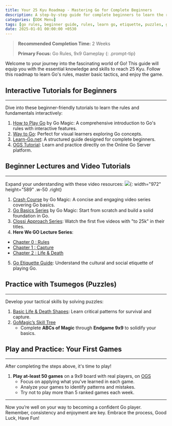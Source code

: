 ```yaml
---
title: Your 25 Kyu Roadmap - Mastering Go for Complete Beginners
description: A step-by-step guide for complete beginners to learn the rules, etiquette, and strategies of Go. Achieve 25 Kyu with ease!
categories: [DDK Menu]
tags: [go rules, beginner guide, rules, learn go, etiquette, puzzles, go game tutorial, 9x9]
date: 2025-01-01 00:00:00 +0530
---
```


> **Recommended Completion Time:** 2 Weeks  
>
> **Primary Focus:** Go Rules, 9x9 Gameplay
{: .prompt-tip}

Welcome to your journey into the fascinating world of Go! This guide will equip you with the essential knowledge and skills to reach 25 Kyu. Follow this roadmap to learn Go's rules, master basic tactics, and enjoy the game.

## Interactive Tutorials for Beginners

---

Dive into these beginner-friendly tutorials to learn the rules and fundamentals interactively:
1. <a href="https://gomagic.org/how-to-play-go-rules/" target="_blank" rel="nofollow noopener noreferrer">How to Play Go</a> by Go Magic: A comprehensive introduction to Go's rules with interactive features.
2. <a href="https://way-to-go.gitlab.io/#/en/intro" target="_blank" rel="nofollow noopener noreferrer">Way to Go</a>: Perfect for visual learners exploring Go concepts. 
3. <a href="https://www.learn-go.net/" target="_blank" rel="nofollow noopener noreferrer">Learn-Go.net</a>: A structured guide designed for complete beginners.
4. <a href="https://online-go.com/learn-to-play-go" target="_blank" rel="nofollow noopener noreferrer">OGS Tutorial</a>: Learn and practice directly on the Online Go Server platform.

## Beginner Lectures and Video Tutorials

---

Expand your understanding with these video resources:
![](https://d1muf25xaso8hp.cloudfront.net/https%3A%2F%2F2c521d1fb17a1d7030287958307e4dad.cdn.bubble.io%2Ff1683683179871x305409518608095400%2Fclossi-approach-draft-1.jpg?w=768&h=691&auto=compress&dpr=1&fit=max){: width="972" height="589" .w-50 .right}
1. <a href="https://gomagic.org/courses/go-rules/" target="_blank" rel="nofollow noopener noreferrer">Crash Course</a> by Go Magic: A concise and engaging video series covering Go basics.
2. <a href="https://youtube.com/playlist?list=PL4DLlaT_bvDG5y6WSfXU8cQsTsb4o3YnT&si=RI-5KXMm2W_zs40y" target="_blank" rel="nofollow noopener noreferrer">Go Basics Series</a> by Go Magic: Start from scratch and build a solid foundation in Go.
3. <a href="https://youtube.com/playlist?list=PL5mVjO5OFYSymMy2Mixl7E5vpwFDO_0B4&si=C_V23Nfre_AJsK2M" target="_blank" rel="nofollow noopener noreferrer">Clossi Approach Series</a>: Watch the first five videos with "to 25k" in their titles.
4. **Here We GO Lecture Series**:
  - <a href="https://youtube.com/playlist?list=PLsIslX1eRChKX-lLgRQQJiXpKRASE46Bb&si=q7cp3u7IjAY-WNdW" target="_blank" rel="nofollow noopener noreferrer">Chapter 0 : Rules</a>
  - <a href="https://youtube.com/playlist?list=PLsIslX1eRChLKaZhzT6skMr33Jw3kV95E&si=_JYqZQhDTcgGY9z8" target="_blank" rel="nofollow noopener noreferrer">Chapter 1 : Capture</a>
  - <a href="https://youtube.com/playlist?list=PLsIslX1eRChJ2cm4dzaP4WCWR_tkqlO3H&si=WTtsb8uNti1j0MJU" target="_blank" rel="nofollow noopener noreferrer">Chapter 2 : Life & Death</a>
5. <a href="https://youtu.be/cnW9dHvxOc0?si=g7onarM5xu6DjVHm" target="_blank" rel="nofollow noopener noreferrer">Go Etiquette Guide</a>: Understand the cultural and social etiquette of playing Go. 

## Practice with Tsumegos (Puzzles)

---

Develop your tactical skills by solving puzzles:
1. <a href="https://youtu.be/D8jl5PtFIVY?si=xAfvcXp1T8WZZrvp" target="_blank" rel="nofollow noopener noreferrer">Basic Life & Death Shapes</a>: Learn critical patterns for survival and capture.
2. <a href="https://gomagic.org/go-problems/" target="_blank" rel="nofollow noopener noreferrer">GoMagic’s Skill Tree</a> 
   - Complete **ABCs of Magic** through **Endgame 9x9** to solidify your basics.

## Play and Practice: Your First Games 

---

After completing the steps above, it's time to play! 
1. **Play at-least 50 games** on a 9x9 board with real players, on <a href="https://online-go.com/" target="_blank" rel="nofollow noopener noreferrer">OGS</a> 
   - Focus on applying what you've learned in each game.  
   - Analyze your games to identify patterns and mistakes. 
   - Try not to play more than 5 ranked games each week.
  
---
 
Now you’re well on your way to becoming a confident Go player. Remember, consistency and enjoyment are key. Embrace the process, 
Good Luck, Have Fun!